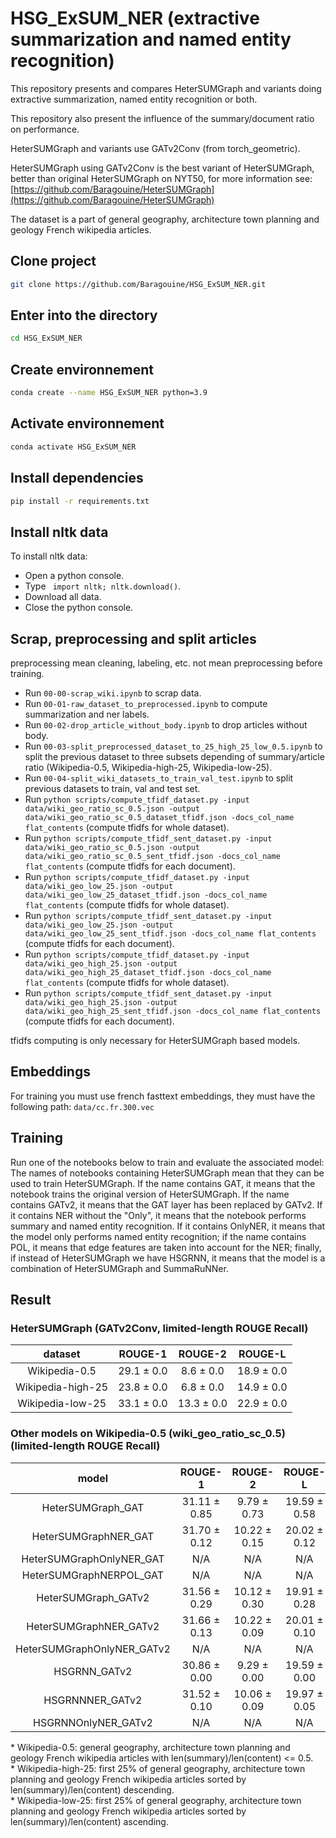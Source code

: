 # HSG_ExSUM_NER (extractive summarization and named entity recognition)
This repository presents and compares HeterSUMGraph and variants doing extractive summarization, named entity recognition or both.  
  
This repository also present the influence of the summary/document ratio on performance.  
  
HeterSUMGraph and variants use GATv2Conv (from torch_geometric).  

HeterSUMGraph using GATv2Conv is the best variant of HeterSUMGraph, better than original HeterSUMGraph on NYT50, for more information
see: [https://github.com/Baragouine/HeterSUMGraph](https://github.com/Baragouine/HeterSUMGraph)

The dataset is a part of general geography, architecture town planning and geology French wikipedia articles.

## Clone project
```bash
git clone https://github.com/Baragouine/HSG_ExSUM_NER.git
```

## Enter into the directory
```bash
cd HSG_ExSUM_NER
```

## Create environnement
```bash
conda create --name HSG_ExSUM_NER python=3.9
```

## Activate environnement
```bash
conda activate HSG_ExSUM_NER
```

## Install dependencies
```bash
pip install -r requirements.txt
```

## Install nltk data
To install nltk data:
  - Open a python console.
  - Type ``` import nltk; nltk.download()```.
  - Download all data.
  - Close the python console.

## Scrap, preprocessing and split articles
preprocessing mean cleaning, labeling, etc. not mean preprocessing before training.
  - Run `00-00-scrap_wiki.ipynb` to scrap data.
  - Run `00-01-raw_dataset_to_preprocessed.ipynb` to compute summarization and ner labels.
  - Run `00-02-drop_article_without_body.ipynb` to drop articles without body.
  - Run `00-03-split_preprocessed_dataset_to_25_high_25_low_0.5.ipynb` to split the previous dataset to three subsets depending of summary/article ratio (Wikipedia-0.5, Wikipedia-high-25, Wikipedia-low-25).
  - Run `00-04-split_wiki_datasets_to_train_val_test.ipynb` to split previous datasets to train, val and test set.
  - Run ```python scripts/compute_tfidf_dataset.py -input data/wiki_geo_ratio_sc_0.5.json -output data/wiki_geo_ratio_sc_0.5_dataset_tfidf.json -docs_col_name flat_contents``` (compute tfidfs for whole dataset).
  - Run ```python scripts/compute_tfidf_sent_dataset.py -input data/wiki_geo_ratio_sc_0.5.json -output data/wiki_geo_ratio_sc_0.5_sent_tfidf.json -docs_col_name flat_contents``` (compute tfidfs for each document).
  - Run ```python scripts/compute_tfidf_dataset.py -input data/wiki_geo_low_25.json -output data/wiki_geo_low_25_dataset_tfidf.json -docs_col_name flat_contents``` (compute tfidfs for whole dataset).
  - Run ```python scripts/compute_tfidf_sent_dataset.py -input data/wiki_geo_low_25.json -output data/wiki_geo_low_25_sent_tfidf.json -docs_col_name flat_contents``` (compute tfidfs for each document).
  - Run ```python scripts/compute_tfidf_dataset.py -input data/wiki_geo_high_25.json -output data/wiki_geo_high_25_dataset_tfidf.json -docs_col_name flat_contents``` (compute tfidfs for whole dataset).
  - Run ```python scripts/compute_tfidf_sent_dataset.py -input data/wiki_geo_high_25.json -output data/wiki_geo_high_25_sent_tfidf.json -docs_col_name flat_contents``` (compute tfidfs for each document).

tfidfs computing is only necessary for HeterSUMGraph based models.

## Embeddings
For training you must use french fasttext embeddings, they must have the following path: `data/cc.fr.300.vec`

## Training
Run one of the notebooks below to train and evaluate the associated model:  
The names of notebooks containing HeterSUMGraph mean that they can be used to train HeterSUMGraph. If the name contains GAT, it means that the notebook trains the original version of HeterSUMGraph. If the name contains GATv2, it means that the GAT layer has been replaced by GATv2. If it contains NER without the "Only", it means that the notebook performs summary and named entity recognition. If it contains OnlyNER, it means that the model only performs named entity recognition; if the name contains POL, it means that edge features are taken into account for the NER; finally, if instead of HeterSUMGraph we have HSGRNN, it means that the model is a combination of HeterSUMGraph and SummaRuNNer. 

## Result

### HeterSUMGraph (GATv2Conv, limited-length ROUGE Recall)
| dataset | ROUGE-1 | ROUGE-2 | ROUGE-L |  
|:-:      |:-:      |:-:      |:-:      |  
| Wikipedia-0.5 |29.1 &plusmn; 0.0|8.6 &plusmn; 0.0|18.9 &plusmn; 0.0|  
| Wikipedia-high-25 |23.8 &plusmn; 0.0|6.8 &plusmn; 0.0|14.9 &plusmn; 0.0|  
| Wikipedia-low-25 |33.1 &plusmn; 0.0|13.3 &plusmn; 0.0|22.9 &plusmn; 0.0|  

### Other models on Wikipedia-0.5 (wiki_geo_ratio_sc_0.5) (limited-length ROUGE Recall)
| model | ROUGE-1 | ROUGE-2 | ROUGE-L | BCELoss |  
|:-:      |:-:      |:-:      |:-:      |:-:          |  
| HeterSUMGraph\_GAT         | 31.11 $\pm$ 0.85    | 9.79 $\pm$ 0.73     | 19.59 $\pm$ 0.58    | N/A               |
| HeterSUMGraphNER\_GAT      | 31.70 $\pm$ 0.12    | 10.22 $\pm$ 0.15    | 20.02 $\pm$ 0.12    | 0.926+/-0.000     |
| HeterSUMGraphOnlyNER\_GAT  | N/A                 | N/A                 | N/A                 | 0.929+/-0.001     |
| HeterSUMGraphNERPOL\_GAT   | N/A                 | N/A                 | N/A                 | N/A               |
| HeterSUMGraph\_GATv2       | 31.56 $\pm$ 0.29    | 10.12 $\pm$ 0.30    | 19.91 $\pm$ 0.28    | N/A               |
| HeterSUMGraphNER\_GATv2    | 31.66 $\pm$ 0.13    | 10.22 $\pm$ 0.09    | 20.01 $\pm$ 0.10    | 0.925+/-0.001     |
| HeterSUMGraphOnlyNER\_GATv2| N/A                 | N/A                 | N/A                 | 0.930+/-0.001     |
| HSGRNN\_GATv2              | 30.86 $\pm$ 0.00    | 9.29 $\pm$ 0.00     | 19.59 $\pm$ 0.00    | N/A               |
| HSGRNNNER\_GATv2           | 31.52 $\pm$ 0.10    | 10.06 $\pm$ 0.09    | 19.97 $\pm$ 0.05    | 0.926+/-0.000     |
| HSGRNNOnlyNER\_GATv2       | N/A                 | N/A                 | N/A                 | 0.930+/-0.001     |
 

&ast; Wikipedia-0.5: general geography, architecture town planning and geology French wikipedia articles with len(summary)/len(content) <= 0.5.  
&ast; Wikipedia-high-25: first 25% of general geography, architecture town planning and geology French wikipedia articles sorted by len(summary)/len(content) descending.  
&ast; Wikipedia-low-25: first 25% of general geography, architecture town planning and geology French wikipedia articles sorted by len(summary)/len(content) ascending.  
